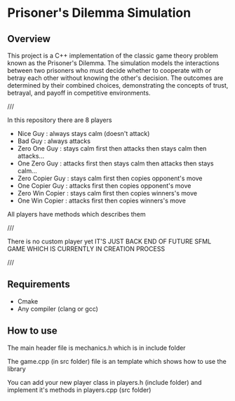 # Prisoner's Dilemma Simulation
## Overview
This project is a C++ implementation of the classic game theory problem known as the Prisoner's Dilemma. 
The simulation models the interactions between two prisoners who must decide whether to cooperate with or betray each other without knowing the other's decision. 
The outcomes are determined by their combined choices, demonstrating the concepts of trust, betrayal, and payoff in competitive environments.

///

In this repository there are 8 players
* Nice Guy : always stays calm (doesn't attack)
* Bad Guy : always attacks
* Zero One Guy : stays calm first then attacks then stays calm then attacks...
* One Zero Guy : attacks first then stays calm then attacks then stays calm...
* Zero Copier Guy : stays calm first then copies opponent's move
* One Copier Guy : attacks first then copies opponent's move
* Zero Win Copier : stays calm first then copies winners's move
* One Win Copier : attacks first then copies winners's move

All players have methods which describes them 

///

There is no custom player yet
IT'S JUST BACK END OF FUTURE SFML GAME WHICH IS CURRENTLY IN CREATION PROCESS

///
## Requirements
* Cmake
* Any compiler (clang or gcc)

## How to use
The main header file is mechanics.h which is in include folder

The game.cpp (in src folder) file is an template which shows how to use the library

You can add your new player class in players.h (include folder) and implement it's methods in players.cpp (src folder)
